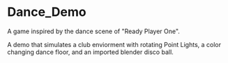 # Dance_Demo

A game inspired by the dance scene of "Ready Player One". 

A demo that simulates a club enviorment with rotating Point Lights, a color changing dance floor, and an imported blender disco ball. 
